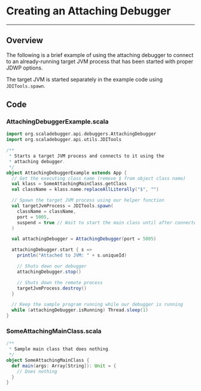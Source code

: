 # Creating an Attaching Debugger

---

## Overview

The following is a brief example of using the attaching debugger to connect
to an already-running target JVM process that has been started with proper
JDWP options.

The target JVM is started separately in the example code using
`JDITools.spawn`.

## Code

### AttachingDebuggerExample.scala

```scala
import org.scaladebugger.api.debuggers.AttachingDebugger
import org.scaladebugger.api.utils.JDITools

/**
 * Starts a target JVM process and connects to it using the
 * attaching debugger.
 */
object AttachingDebuggerExample extends App {
  // Get the executing class name (remove $ from object class name)
  val klass = SomeAttachingMainClass.getClass
  val className = klass.name.replaceAllLiterally("$", "")

  // Spawn the target JVM process using our helper function
  val targetJvmProcess = JDITools.spawn(
    className = className,
    port = 5005,
    suspend = true // Wait to start the main class until after connected
  )

  val attachingDebugger = AttachingDebugger(port = 5005)

  attachingDebugger.start { s =>
    println("Attached to JVM: " + s.uniqueId)

    // Shuts down our debugger
    attachingDebugger.stop()

    // Shuts down the remote process
    targetJvmProcess.destroy()
  }

  // Keep the sample program running while our debugger is running
  while (attachingDebugger.isRunning) Thread.sleep(1)
}
```

### SomeAttachingMainClass.scala

```scala
/**
 * Sample main class that does nothing.
 */
object SomeAttachingMainClass {
  def main(args: Array[String]): Unit = {
    // Does nothing
  }
}
```

